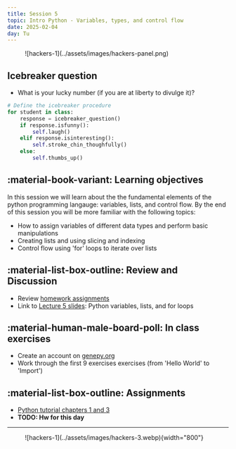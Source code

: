 ```yaml
---
title: Session 5
topic: Intro Python - Variables, types, and control flow
date: 2025-02-04
day: Tu
---
```



<figure markdown="span">
  ![hackers-1](../assets/images/hackers-panel.png)
</figure>

## Icebreaker question
* What is your lucky number (if you are at liberty to divulge it)?
```python
# Define the icebreaker procedure
for student in class:
    response = icebreaker_question()
    if response.isfunny():
        self.laugh()
    elif response.isinteresting():
        self.stroke_chin_thoughfully()
    else:
        self.thumbs_up()
```

## :material-book-variant: Learning objectives
In this session we will learn about the the fundamental elements of the python
programming langauge: variables, lists, and control flow. By the end of this 
session you will be more familiar with the following topics:

- How to assign variables of different data types and perform basic manipulations
- Creating lists and using slicing and indexing
- Control flow using 'for' loops to iterate over lists

## :material-list-box-outline: Review and Discussion
- Review [homework assignments](https://github.com/iao2122/hack-5-python)
- Link to [Lecture 5 slides](../../lectures/5.0/): Python variables, lists, and for loops

## :material-human-male-board-poll: In class exercises
- Create an account on [genepy.org](https://genepy.org/)
- Work through the first 9 exercises exercises (from 'Hello World' to 'Import')

## :material-list-box-outline: Assignments
- [Python tutorial chapters 1 and 3](https://docs.python.org/3/tutorial/)
- **TODO: Hw for this day**

---------------------


<figure markdown="span">
  ![hackers-1](../assets/images/hackers-3.webp){width="800"}
</figure>

<!-- Notes
* Show the github 'Preview' tab
-->
